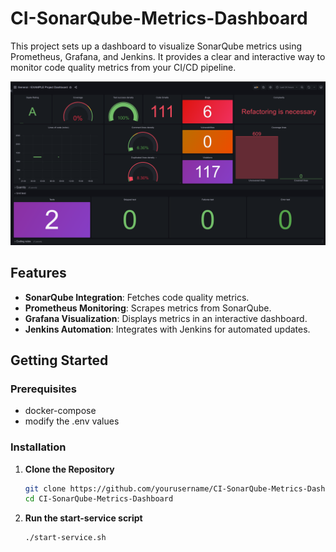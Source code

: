 # CI-SonarQube-Metrics-Dashboard

This project sets up a dashboard to visualize SonarQube metrics using Prometheus, Grafana, and Jenkins. It provides a clear and interactive way to monitor code quality metrics from your CI/CD pipeline.

![How looks the resulted Dashboard](./img/dashboard-result.png)

## Features

- **SonarQube Integration**: Fetches code quality metrics.
- **Prometheus Monitoring**: Scrapes metrics from SonarQube.
- **Grafana Visualization**: Displays metrics in an interactive dashboard.
- **Jenkins Automation**: Integrates with Jenkins for automated updates.

## Getting Started

### Prerequisites

- docker-compose
- modify the .env values

### Installation

1. **Clone the Repository**

   ```bash
   git clone https://github.com/yourusername/CI-SonarQube-Metrics-Dashboard.git
   cd CI-SonarQube-Metrics-Dashboard

2. **Run the start-service script**

    ```bash
    ./start-service.sh